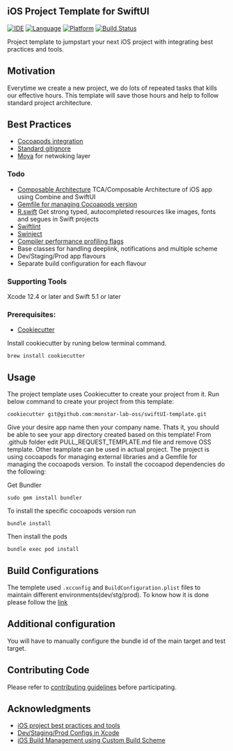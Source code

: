 ## iOS Project Template for SwiftUI
[![IDE](https://img.shields.io/badge/Xcode-13-blue.svg)](https://developer.apple.com/xcode/)
[![Language](https://img.shields.io/badge/swift-5.0-orange.svg)](https://swift.org)
[![Platform](https://img.shields.io/badge/iOS-13-green.svg)](https://developer.apple.com/ios/)
[![Build Status](https://github.com/monstar-lab-oss/swiftUI-template/actions/workflows/build.yml/badge.svg)](https://github.com/monstar-lab-oss/swiftUI-template/actions/workflows/build.yml)


Project template to jumpstart your next iOS project with integrating best practices and tools.

## Motivation

Everytime we create a new project, we do lots of repeated tasks that kills our effective hours. 
This template will save those hours and help to follow standard project architecture.


## Best Practices
* [Cocoapods integration](https://cocoapods.org)
* [Standard gitignore](https://github.com/github/gitignore/blob/master/Swift.gitignore)
* [Moya](https://github.com/Moya/Moya) for netwoking layer

### Todo
* [Composable Architecture](https://github.com/pointfreeco/swift-composable-architecture) TCA/Composable Architecture of iOS app using Combine and SwiftUI
* [Gemfile for managing Cocoapods version](https://guides.cocoapods.org/using/a-gemfile.html) 
* [R.swift](https://github.com/mac-cain13/R.swift) Get strong typed, autocompleted resources like images, fonts and segues in Swift projects
* [Swiftlint](https://github.com/realm/SwiftLint)
* [Swinject](https://github.com/Swinject/Swinject)
* [Compiler performance profiling flags](https://www.jessesquires.com/blog/measuring-compile-times-xcode9)
* Base classes for handling deeplink, notifications and multiple scheme
* Dev/Staging/Prod app flavours
* Separate build configuration for each flavour

### Supporting Tools
Xcode 12.4 or later and Swift 5.1 or later

### Prerequisites:
* [Cookiecutter](https://cookiecutter.readthedocs.io/en/latest/installation.html)

Install cookiecutter by runing below terminal command.

```
brew install cookiecutter
```

## Usage

The project template uses Cookiecutter to create your project from it. Run below command to create your project from this template:

```
cookiecutter git@github.com:monstar-lab-oss/swiftUI-template.git
```
Give your desire app name then your company name. Thats it, you should be able to see your app directory created based on this template!
From .github folder edit PULL_REQUEST_TEMPLATE.md file and remove OSS template. Other teamplate can be used in actual project. 
The project is using cocoapods for managing external libraries and a Gemfile for managing the cocoapods version.
To install the cocoapod dependencies do the following:

Get Bundler

```
sudo gem install bundler
```

To install the specific cocoapods version run

```
bundle install
```

Then install the pods

```
bundle exec pod install
```
## Build Configurations
The templete used `.xcconfig` and `BuildConfiguration.plist` files to maintain different environments(dev/stg/prod). To know how it is done please follow the [link](https://medium.com/better-programming/how-to-create-development-staging-and-production-configs-in-xcode-ec58b2cc1df4)
## Additional configuration

You will have to manually configure the bundle id of the main target and test target.

## Contributing Code
Please refer to [contributing guidelines](https://github.com/monstar-lab-oss/swiftUI-template/blob/main/CONTRIBUTING.md) before participating.


## Acknowledgments

* [iOS project best practices and tools](https://medium.com/@piotr.gorzelany/ios-project-best-practices-and-tools-c46135b8116d)
* [Dev/Staging/Prod Configs in Xcode](https://medium.com/better-programming/how-to-create-development-staging-and-production-configs-in-xcode-ec58b2cc1df4)
* [iOS Build Management using Custom Build Scheme](https://www.talentica.com/blogs/ios-build-management-using-custom-build-scheme/)

